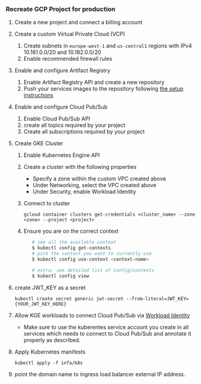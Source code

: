 ### Recreate GCP Project for production

1.  Create a new project and connect a billing account
2.  Create a custom Virtual Private Cloud (VCP)

    1. Create subnets in `europe-west-1` and `us-central1` regions with IPv4 10.181.0.0/20 and 10.182.0.0/20
    2. Enable recommended firewall rules

3.  Enable and configure Artifact Registry

    1. Enable Artifact Registry API and create a new repository
    2. Push your services images to the repository following [the setup instructions](https://cloud.google.com/artifact-registry/docs/docker/pushing-and-pulling)

4.  Enable and configure Cloud Pub/Sub

    1. Enable Cloud Pub/Sub API
    2. create all topics required by your project
    3. Create all subscriptions required by your project

5.  Create GKE Cluster

    1. Enable Kubernetes Engine API
    2. Create a cluster with the following properties
       - Specify a zone within the custom VPC created above
       - Under Networking, select the VPC created above
       - Under Security, enable Workload Identity
    3. Connect to cluster

       `gcloud container clusters get-credentials <cluster_name> --zone <zone> --project <project>`

    4. Ensure you are on the correct context

       ```bash
          # see all the available context
          $ kubectl config get-contexts
          # pick the context you want to currently use
          $ kubectl config use-context <context-name>

          # extra: see detailed list of config/contexts
          $ kubectl config view
       ```

6.  create JWT_KEY as a secret

    `kubectl create secret generic jwt-secret --from-literal=JWT_KEY={YOUR_JWT_KEY_HERE}`

7.  Allow KGE workloads to connect Cloud Pub/Sub via [Workload Identity](https://cloud.google.com/kubernetes-engine/docs/how-to/workload-identity)

    - Make sure to use the kuberentes service account you create in all services which needs to connect to Cloud Pub/Sub and annotate it properly as described.

8.  Apply Kubernetes manifests

    `kubectl apply -f infa/k8s`

9.  point the domain name to ingress load balancer external IP address.
